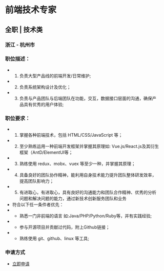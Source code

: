 
# 前端技术专家
## 全职  |  技术类
### 浙江 - 杭州市

### 职位描述：
- 1. 负责大型产品线的前端开发/日常维护;
- 2. 负责系统架构设计及优化；
- 3. 负责与产品团队与后端团队在功能，交互，数据接口层面的沟通，确保产品具有优秀的用户体验;

### 职位要求：
- 1. 掌握各种前端技术，包括 HTML/CSS/JavaScript 等；
- 2. 至少熟练运用一种前端开发框架并掌握其原理如: Vue.js/React.js及其衍生框架（AntD/ElementUI等；
- 3. 熟练使用 redux、mobx、vuex 等至少一种，并掌握其原理；
- 4. 具备良好的团队协作精神，能利用自身技术能力提升团队整体研发效率，提高团队影响力；
- 5. 有进取心，有进取心，具有良好的沟通能力和团队合作精神、优秀的分析问题和解决问题的能力，通过新技术创新服务团队和业务
- 符合以下任一条件者优先：
- * 熟悉一门非前端的语言 如:Java/PHP/Python/Ruby等，并有实践经验;
- * 参与开源项目并贡献过代码，附上Github链接；
- * 熟练使用 git、github、linux 等工具;
### 申请方式
- <a href="mailto:hr@tuya.com?subject=求职简历-前端技术专家-来自GitHub">立即申请</a>